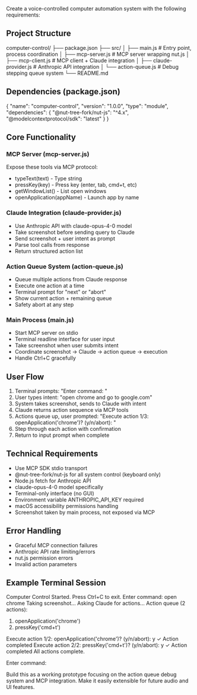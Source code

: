 Create a voice-controlled computer automation system with the following requirements:

## Project Structure
computer-control/
├── package.json
├── src/
│   ├── main.js              # Entry point, process coordination
│   ├── mcp-server.js        # MCP server wrapping nut.js
│   ├── mcp-client.js        # MCP client + Claude integration
│   ├── claude-provider.js   # Anthropic API integration
│   └── action-queue.js      # Debug stepping queue system
└── README.md

## Dependencies (package.json)
{
  "name": "computer-control",
  "version": "1.0.0",
  "type": "module",
  "dependencies": {
    "@nut-tree-fork/nut-js": "^4.x",
    "@modelcontextprotocol/sdk": "latest"
  }
}

## Core Functionality

### MCP Server (mcp-server.js)
Expose these tools via MCP protocol:
- typeText(text) - Type string
- pressKey(key) - Press key (enter, tab, cmd+t, etc)
- getWindowList() - List open windows
- openApplication(appName) - Launch app by name

### Claude Integration (claude-provider.js)
- Use Anthropic API with claude-opus-4-0 model
- Take screenshot before sending query to Claude
- Send screenshot + user intent as prompt
- Parse tool calls from response
- Return structured action list

### Action Queue System (action-queue.js)
- Queue multiple actions from Claude response
- Execute one action at a time
- Terminal prompt for "next" or "abort"
- Show current action + remaining queue
- Safety abort at any step

### Main Process (main.js)
- Start MCP server on stdio
- Terminal readline interface for user input
- Take screenshot when user submits intent
- Coordinate screenshot → Claude → action queue → execution
- Handle Ctrl+C gracefully

## User Flow
1. Terminal prompts: "Enter command: "
2. User types intent: "open chrome and go to google.com"
3. System takes screenshot, sends to Claude with intent
4. Claude returns action sequence via MCP tools
5. Actions queue up, user prompted: "Execute action 1/3: openApplication('chrome')? (y/n/abort): "
6. Step through each action with confirmation
7. Return to input prompt when complete

## Technical Requirements
- Use MCP SDK stdio transport
- @nut-tree-fork/nut-js for all system control (keyboard only)
- Node.js fetch for Anthropic API
- claude-opus-4-0 model specifically
- Terminal-only interface (no GUI)
- Environment variable ANTHROPIC_API_KEY required
- macOS accessibility permissions handling
- Screenshot taken by main process, not exposed via MCP

## Error Handling
- Graceful MCP connection failures
- Anthropic API rate limiting/errors
- nut.js permission errors
- Invalid action parameters

## Example Terminal Session
Computer Control Started. Press Ctrl+C to exit.
Enter command: open chrome
Taking screenshot...
Asking Claude for actions...
Action queue (2 actions):
1. openApplication('chrome')
2. pressKey('cmd+t')

Execute action 1/2: openApplication('chrome')? (y/n/abort): y
✓ Action completed
Execute action 2/2: pressKey('cmd+t')? (y/n/abort): y
✓ Action completed
All actions complete.

Enter command: 

Build this as a working prototype focusing on the action queue debug system and MCP integration. Make it easily extensible for future audio and UI features.